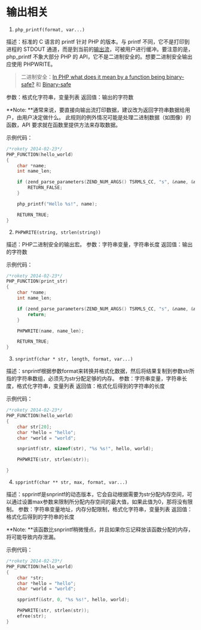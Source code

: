 输出相关
=======

1. `php_printf(format, var...)`

描述：标准的 C 语言的 printf 针对 PHP 的版本。与 printf 不同，它不是打印到进程的 STDOUT 通道，而是到当前的[输出流](http://www.php.net/manual/zh/wrappers.php.php)，可被用户进行缓冲。要注意的是，php_printf 不象大部分 PHP 的 API，它不是二进制安全的。想要二进制安全输出应使用 PHPWRITE。

> 二进制安全：[In PHP what does it mean by a function being binary-safe?](http://stackoverflow.com/questions/3264514/in-php-what-does-it-mean-by-a-function-being-binary-safe) 和 [Binary-safe](http://en.wikipedia.org/wiki/Binary-safe)

参数：格式化字符串，变量列表
返回值：输出的字符数

**Note: **通常来说，要直接向输出流打印数据，建议改为返回字符串数据给用户，由用户决定做什么。 此规则的例外情况可能是处理二进制数据（如图像）的函数，API 要求就在函数里提供方法来存取数据。

示例代码：
```c
/*rokety 2014-02-23*/
PHP_FUNCTION(hello_world)
{
    char *name;
    int name_len;

    if (zend_parse_parameters(ZEND_NUM_ARGS() TSRMLS_CC, "s", &name, &name_len) == FAILURE) {
        RETURN_FALSE;
    }

    php_printf("Hello %s!", name);

    RETURN_TRUE;
}
```

2. `PHPWRITE(string, strlen(string))`

描述：PHP二进制安全的输出宏。
参数：字符串变量，字符串长度
返回值：输出的字符数

示例代码：
```c
/*rokety 2014-02-23*/
PHP_FUNCTION(print_str)
{
    char *name;
    int name_len;

    if (zend_parse_parameters(ZEND_NUM_ARGS() TSRMLS_CC, "s", &name, &name_len) == FAILURE) {
        return;
    }

    PHPWRITE(name, name_len);

    RETURN_TRUE;
}
```

3. `snprintf(char * str, length, format, var...)`

描述：snprintf根据参数format来转换并格式化数据，然后将结果复制到参数str所指的字符串数组，必须先为str分配足够的内存。
参数：字符串变量，字符串长度，格式化字符串，变量列表
返回值：格式化后得到的字符串的长度

示例代码：
```c
/*rokety 2014-02-23*/
PHP_FUNCTION(hello_world)
{
    char str[20];
    char *hello = "hello";
    char *world = "world";

    snprintf(str, sizeof(str), "%s %s!", hello, world);

    PHPWRITE(str, strlen(str));

}
```

4. `spprintf(char ** str, max, format, var...)`

描述：spprintf是snprintf的动态版本，它会自动根据需要为str分配内存空间，可以通过设置max参数来限制所分配内存空间的最大值，如果此值为0，那将没有限制。
参数：字符串变量地址，内存分配限制，格式化字符串，变量列表
返回值：格式化后得到的字符串的长度

**Note: **该函数比snprintf稍微慢点，并且如果你忘记释放该函数分配的内存，将可能导致内存泄漏。

示例代码：
```c
/*rokety 2014-02-23*/
PHP_FUNCTION(hello_world)
{
    char *str;
    char *hello = "hello";
    char *world = "world";

    spprintf(&str, 0, "%s %s!", hello, world);

    PHPWRITE(str, strlen(str));
    efree(str);
}
```